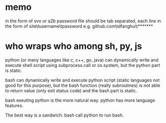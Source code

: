 # memo
in the form of svo or a2b
password file should be tab separated, each line in the form of site\tusername\tpassword
e.g. github.com\tdfanghu\t*******

# who wraps who among sh, py, js
python (or many languages like c, c++, go, java) can dynamically write and execute shell script using subprocess.call or os.system, but the python part is static.

bash can dynamically write and execute python script (static languages not good for this purpose), but the bash function (really subroutines) is not able to return value (only exit status code) and the bash part is static.

bash exeuting python is the more natural way.
python has more language features.

The best way is a sandwich: bash call python to run bash.






